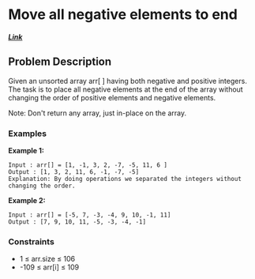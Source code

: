 # Move all negative elements to end

##### [Link](https://www.geeksforgeeks.org/problems/union-of-two-arrays3538/1)


## Problem Description
Given an unsorted array arr[ ] having both negative and positive integers. The task is to place all negative elements at the end of the array without changing the order of positive elements and negative elements.

Note: Don't return any array, just in-place on the array.

### Examples
**Example 1:**

```
Input : arr[] = [1, -1, 3, 2, -7, -5, 11, 6 ]
Output : [1, 3, 2, 11, 6, -1, -7, -5]
Explanation: By doing operations we separated the integers without changing the order.
```


**Example 2:**

```
Input : arr[] = [-5, 7, -3, -4, 9, 10, -1, 11]
Output : [7, 9, 10, 11, -5, -3, -4, -1]
```


### Constraints
- 1 ≤ arr.size ≤ 106
- -109 ≤ arr[i] ≤ 109
